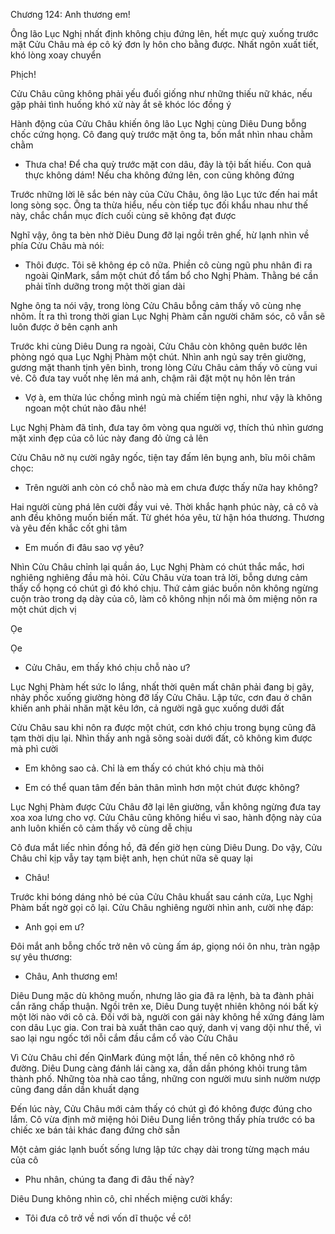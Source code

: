 




Chương 124: Anh thương em!

Ông lão Lục Nghị nhất định không chịu đứng lên, hết mực quỳ xuống trước mặt Cửu Châu mà ép cô ký đơn ly hôn cho bằng được. Nhất ngôn xuất tiết, khó lòng xoay chuyển

Phịch!

Cửu Châu cũng không phải yếu đuối giống như những thiếu nữ khác, nếu gặp phải tình huống khó xử này ắt sẽ khóc lóc đồng ý

Hành động của Cửu Châu khiến ông lão Lục Nghị cùng Diêu Dung bỗng chốc cứng họng. Cô đang quỳ trước mặt ông ta, bốn mắt nhìn nhau chằm chằm

- Thưa cha! Để cha quỳ trước mặt con dâu, đây là tội bất hiếu. Con quả thực không dám! Nếu cha không đứng lên, con cũng không đứng

Trước những lời lẽ sắc bén này của Cửu Châu, ông lão Lục tức đến hai mắt long sòng sọc. Ông ta thừa hiểu, nếu còn tiếp tục đối khẩu nhau như thế này, chắc chắn mục đích cuối cùng sẽ không đạt được

Nghĩ vậy, ông ta bèn nhờ Diêu Dung đỡ lại ngồi trên ghế, hừ lạnh nhìn về phía Cửu Châu mà nói:

- Thôi được. Tôi sẽ không ép cô nữa. Phiền cô cùng ngũ phu nhân đi ra ngoài QinMark, sắm một chút đồ tẩm bổ cho Nghị Phàm. Thằng bé cần phải tĩnh dưỡng trong một thời gian dài


Nghe ông ta nói vậy, trong lòng Cửu Châu bỗng cảm thấy vô cùng nhẹ nhõm. Ít ra thì trong thời gian Lục Nghị Phàm cần người chăm sóc, cô vẫn sẽ luôn được ở bên cạnh anh

Trước khi cùng Diêu Dung ra ngoài, Cửu Châu còn không quên bước lên phòng ngó qua Lục Nghị Phàm một chút. Nhìn anh ngủ say trên giường, gương mặt thanh tịnh yên bình, trong lòng Cửu Châu cảm thấy vô cùng vui vẻ. Cô đưa tay vuốt nhẹ lên má anh, chậm rãi đặt một nụ hôn lên trán

- Vợ à, em thừa lúc chồng mình ngủ mà chiếm tiện nghi, như vậy là không ngoan một chút nào đâu nhé!

Lục Nghị Phàm đã tỉnh, đưa tay ôm vòng qua người vợ, thích thú nhìn gương mặt xinh đẹp của cô lúc này đang đỏ ửng cả lên

Cửu Châu nở nụ cười ngây ngốc, tiện tay đấm lên bụng anh, bĩu môi châm chọc:

- Trên người anh còn có chỗ nào mà em chưa được thấy nữa hay không?

Hai người cùng phá lên cười đầy vui vẻ. Thời khắc hạnh phúc này, cả cô và anh đều không muốn biến mất. Từ ghét hóa yêu, từ hận hóa thương. Thương và yêu đến khắc cốt ghi tâm

- Em muốn đi đâu sao vợ yêu?

Nhìn Cửu Châu chỉnh lại quần áo, Lục Nghị Phàm có chút thắc mắc, hơi nghiêng nghiêng đầu mà hỏi. Cửu Châu vừa toan trả lời, bỗng dưng cảm thấy cổ họng có chút gì đó khó chịu. Thứ cảm giác buồn nôn không ngừng cuộn trào trong dạ dày của cô, làm cô không nhịn nổi mà ôm miệng nôn ra một chút dịch vị

Ọe

Ọe


- Cửu Châu, em thấy khó chịu chỗ nào ư?

Lục Nghị Phàm hết sức lo lắng, nhất thời quên mất chân phải đang bị gãy, nhảy phốc xuống giường hòng đỡ lấy Cửu Châu. Lập tức, cơn đau ở chân khiến anh phải nhăn mặt kêu lớn, cả người ngã gục xuống dưới đất

Cửu Châu sau khi nôn ra được một chút, cơn khó chịu trong bụng cũng đã tạm thời dịu lại. Nhìn thấy anh ngã sõng soài dưới đất, cô không kìm được mà phì cười

- Em không sao cả. Chỉ là em thấy có chút khó chịu mà thôi

- Em có thể quan tâm đến bản thân mình hơn một chút được không?

Lục Nghị Phàm được Cửu Châu đỡ lại lên giường, vẫn không ngừng đưa tay xoa xoa lưng cho vợ. Cửu Châu cũng không hiểu vì sao, hành động này của anh luôn khiến cô cảm thấy vô cùng dễ chịu

Cô đưa mắt liếc nhìn đồng hồ, đã đến giờ hẹn cùng Diêu Dung. Do vậy, Cửu Châu chỉ kịp vẫy tay tạm biệt anh, hẹn chút nữa sẽ quay lại

- Châu!

Trước khi bóng dáng nhỏ bé của Cửu Châu khuất sau cánh cửa, Lục Nghị Phàm bất ngờ gọi cô lại. Cửu Châu nghiêng người nhìn anh, cười nhẹ đáp:

- Anh gọi em ư?

Đôi mắt anh bỗng chốc trở nên vô cùng ấm áp, giọng nói ôn nhu, tràn ngập sự yêu thương:

- Châu, Anh thương em!

Diêu Dung mặc dù không muốn, nhưng lão gia đã ra lệnh, bà ta đành phải cắn răng chấp thuận. Ngồi trên xe, Diêu Dung tuyệt nhiên không nói bất kỳ một lời nào với cô cả. Đối với bà, người con gái này không hề xứng đáng làm con dâu Lục gia. Con trai bà xuất thân cao quý, danh vị vang dội như thế, vì sao lại ngu ngốc tới nỗi cắm đầu cắm cổ vào Cửu Châu

Vì Cửu Châu chỉ đến QinMark đúng một lần, thế nên cô không nhớ rõ đường. Diêu Dung càng đánh lái càng xa, dần dần phóng khỏi trung tâm thành phố. Những tòa nhà cao tầng, những con người mưu sinh nườm nượp cũng đang dần dần khuất dạng

Đến lúc này, Cửu Châu mới cảm thấy có chút gì đó không được đúng cho lắm. Cô vừa định mở miệng hỏi Diêu Dung liền trông thấy phía trước có ba chiếc xe bán tải khác đang đứng chờ sẵn

Một cảm giác lạnh buốt sống lưng lập tức chạy dài trong từng mạch máu của cô

- Phu nhân, chúng ta đang đi đâu thế này?

Diêu Dung không nhìn cô, chỉ nhếch miệng cười khẩy:

- Tôi đưa cô trở về nơi vốn dĩ thuộc về cô!





